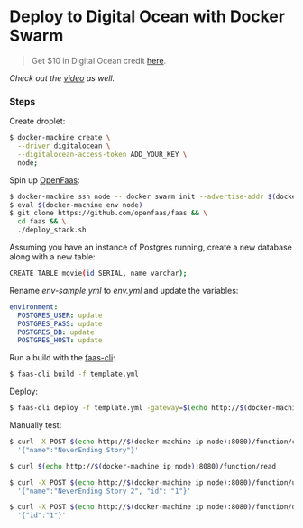 # Deploy to Digital Ocean with Docker Swarm

> Get $10 in Digital Ocean credit [here](https://m.do.co/c/d8f211a4b4c2).

*Check out the [video](https://youtu.be/ru_hg9I5mwM) as well.*

### Steps

Create droplet:

```sh
$ docker-machine create \
  --driver digitalocean \
  --digitalocean-access-token ADD_YOUR_KEY \
  node;
```

Spin up [OpenFaas](https://www.openfaas.com/):

```sh
$ docker-machine ssh node -- docker swarm init --advertise-addr $(docker-machine ip node)
$ eval $(docker-machine env node)
$ git clone https://github.com/openfaas/faas && \
  cd faas && \
  ./deploy_stack.sh
```

Assuming you have an instance of Postgres running, create a new database along with a new table:

```sh
CREATE TABLE movie(id SERIAL, name varchar);
```

Rename *env-sample.yml* to *env.yml* and update the variables:

```yaml
environment:
  POSTGRES_USER: update
  POSTGRES_PASS: update
  POSTGRES_DB: update
  POSTGRES_HOST: update
```

Run a build with the [faas-cli](https://github.com/openfaas/faas-cli):

```sh
$ faas-cli build -f template.yml
```

Deploy:

```sh
$ faas-cli deploy -f template.yml -gateway=$(echo http://$(docker-machine ip node):8080)
```

Manually test:

```sh
$ curl -X POST $(echo http://$(docker-machine ip node):8080)/function/create -d \
  '{"name":"NeverEnding Story"}'

$ curl $(echo http://$(docker-machine ip node):8080)/function/read

$ curl -X POST $(echo http://$(docker-machine ip node):8080)/function/update -d \
  '{"name":"NeverEnding Story 2", "id": "1"}'

$ curl -X POST $(echo http://$(docker-machine ip node):8080)/function/delete -d \
  '{"id":"1"}'
```
